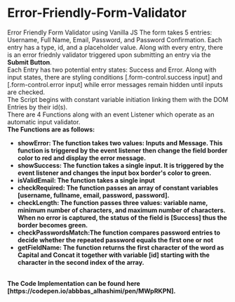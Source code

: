 # Error-Friendly-Form-Validator
Error Friendly Form Validator using Vanilla JS
The form takes 5 entries: Username, Full Name, Email, Password, and Password Confirmation. Each entry has a type, id, and a placeholder value. Along with every entry, there is an error friednly validator triggered upon submitting an entry via the <b>Submit Button</b>.<br>
Each Entry has two potential entry states: Success and Error. Along with input states, there are styling conditions [.form-control.success input] and [.form-control.error input] while error messages remain hidden until inputs are checked.<br>
The Script begins with constant variable initiation linking them with the DOM Entries by their id(s).<br>
There are 4 Functions along with an event Listener which operate as an automatic input validator.<br>
<b> The Functions are as follows:<b><br>
<ul>
  <li><b>showError</b>: The function takes two values: Inputs and Message. This function is triggered by the event listener then change the field border color to red and display the error message.</li>
  <li><b>showSuccess</b>: The function takes a single input. It is triggered by the event listener and changes the input box border's color to green.</li>
  <li><b>isValidEmail</b>: The function takes a single input</li>
  <li><b>checkRequired</b>: The function passes an array of constant variables [username, fullname, email, password, password].</li>
 <li><b>checkLength</b>: The function passes three values: variable name, minimum number of characters, and maximum number of characters. When no error is captured, the status of the field is [Success] thus the border becomes green.</li>
  <li><b>checkPasswordsMatch</b>:The function compares password entries to decide whether the repeated password equals the first one or not</li>
  <li><b>getFieldName</b>: The function returns the first character of the word as Capital and Concat it together with variable [id] starting with the character in the second index of the array.</li>
</ul>
<br> The Code Implementation can be found here [https://codepen.io/abbbas_alhashimi/pen/MWpRKPN].
